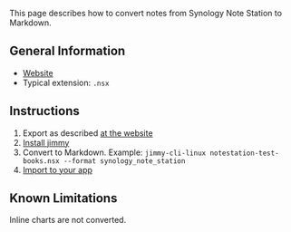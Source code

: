 This page describes how to convert notes from Synology Note Station to Markdown.

## General Information

- [Website](https://www.synology.com/en-global/dsm/feature/note_station)
- Typical extension: `.nsx`

## Instructions

1. Export as described [at the website](https://kb.synology.com/en-global/DSM/help/NoteStation/note_station_managing_notes?version=7#t7)
2. [Install jimmy](../index.md#installation)
3. Convert to Markdown. Example: `jimmy-cli-linux notestation-test-books.nsx --format synology_note_station`
4. [Import to your app](../import_instructions.md)

## Known Limitations

Inline charts are not converted.

